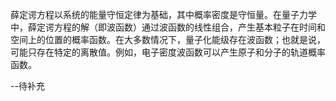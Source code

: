 薛定谔方程以系统的能量守恒定律为基础，其中概率密度是守恒量。在量子力学中，薛定谔方程的解（即波函数）通过波函数的线性组合，产生基本粒子在时间和空间上的位置的概率函数。在大多数情况下，量子化能级存在波函数；也就是说，可能只存在特定的离散值。例如，电子密度波函数可以产生原子和分子的轨道概率函数。

--待补充